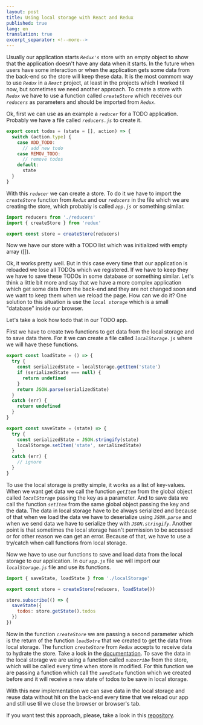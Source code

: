 ```yaml
---
layout: post
title: Using local storage with React and Redux
published: true
lang: en
translation: true
excerpt_separator: <!--more-->
---
```


Usually our application starts *`Redux's`* store with an empty object to show that the application doesn't have any data when it starts. In the future when users have some interaction or when the application gets some data from the back-end so the store will keep these data. It is the most commom way to use *`Redux`* in a *`React`* project, at least in the projects which I worked til now, but sometimes we need another approach.
To create a store with *`Redux`* we have to use a function called *`createStore`* which receives our *`reducers`* as parameters and should be imported from *`Redux`*.

<!--more-->

Ok, first we can use as an example a *`reducer`* for a TODO application. Probably we have a file called *`reducers.js`* to create it.

```javascript
export const todos = (state = [], action) => {
  switch (action.type) {
    case ADD_TODO:
      // add new todo
    case REMOV_TODO:
      // remove todos
    default:
      state
  }
}
```

With this *`reducer`* we can create a store. To do it we have to import the *`createStore`* function from *`Redux`* and our *`reducers`* in the file which we are creating the store, which probably is called *`app.js`* or something similar.

```javascript
import reducers from './reducers'
import { createStore } from 'redux'

export const store = createStore(reducers)
```

Now we have our store with a TODO list which was initialized with empty array ([]).

Ok, it works pretty well. But in this case every time that our application is reloaded we lose all TODOs which we registered. If we have to keep they we have to save these TODOs in some database or something similar.
Let's think a little bit more and say that we have a more complex application which get some data from the back-end and they are not changed soon and we want to keep them when we reload the page. How can we do it?
One solution to this situation is use the *`local storage`* which is a small "database" inside our browser.

Let's take a look how todo that in our TODO app.

First we have to create two functions to get data from the local storage and to save data there.
For it we can create a file called *`localStorage.js`* where we will have these functions.

```javascript
export const loadState = () => {
  try {
    const serializedState = localStorage.getItem('state')
    if (serializedState === null) {
      return undefined
    }
    return JSON.parse(serializedState)
  }
  catch (err) {
    return undefined
  }
}

export const saveState = (state) => {
  try {
    const serializedState = JSON.stringify(state)
    localStorage.setItem('state', serializedState)
  }
  catch (err) {
    // ignore
  }
}
```

To use the local storage is pretty simple, it works as a list of key-values. When we want get data we call the function *`getItem`* from the global object called *`localStorage`* passing the key as a parameter. And to save data we call the function *`setItem`* from the same global object passing the key and the data.
The data in local storage have to be always serialized and because of that when we load the data we have to deserialize using *`JSON.parse`* and when we send data we have to serialize they with *`JSON.stringify`*.
Another point is that sometimes the local storage hasn't permission to be accessed or for other reason we can get an error. Because of that, we have to use a try/catch when call functions from local storage.

Now we have to use our functions to save and load data from the local storage to our application.
In our *`app.js`* file we will import our *`localStorage.js`* file and use its functions.

```javascript
import { saveState, loadState } from './localStorage'

export const store = createStore(reducers, loadState())

store.subscribe(() => {
  saveState({
    todos: store.getState().todos
  })
})
```

Now in the function *`createStore`* we are passing a second parameter which is the return of the function *`loadSotre`* that we created to get the data from local storage. The function *`createStore`* from *`Redux`* accepts to receive data to hydrate the store. Take a look in the [documentation](https://github.com/reactjs/redux/blob/master/docs/api/createStore.md).
To save the data in the local storage we are using a function called *`subscribe`* from the store, which will be called every time when store is modified. For this function we are passing a function which call the *`saveState`* function which we created before and it will receive a new state of todos to be save in local storage.

With this new implementation we can save data in the local storage and reuse data without hit on the back-end every time that we reload our app and still use til we close the browser or browser's tab.

If you want test this approach, please, take a look in this [repository](https://github.com/rodrigo-morais/react-redux-to-do).
